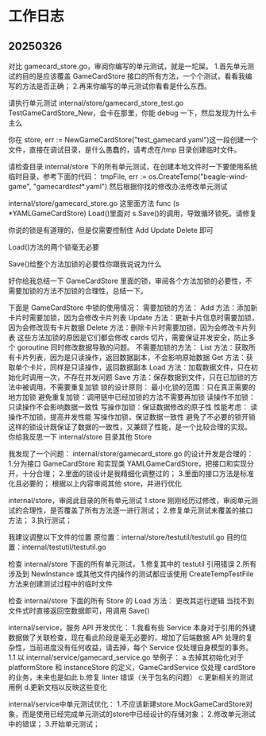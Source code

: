 # 工作日志

## 20250326

对比 gamecard_store.go，审阅你编写的单元测试，就是一坨屎。 1.首先单元测试的目的是应该覆盖 GameCardStore 接口的所有方法，一个个测试，看看我编写的方法是否正确； 2.再来你编写的单元测试你看看是什么东西。

请执行单元测试 internal/store/gamecard_store_test.go
TestGameCardStore_New，会卡在那里，你能 debug 一下，然后发现为什么卡主么

你在 store, err := NewGameCardStore("test_gamecard.yaml")这一段创建一个文件，直接在调试目录，是什么愚蠢的，请考虑在/tmp 目录创建临时文件。

请检查目录 internal/store 下的所有单元测试，在创建本地文件时一下要使用系统临时目录，参考下面的代码：
tmpFile, err := os.CreateTemp("beagle-wind-game", "gamecard*test*\*.yaml")
然后根据你找的修改办法修改单元测试

internal/store/gamecard_store.go
这里面方法 func (s \*YAMLGameCardStore) Load()里面对 s.Save()的调用，导致循环锁死。请修复

你说的锁是有道理的，但是仅需要控制住 Add Update Delete 即可

Load()方法的两个锁毫无必要

Save()给整个方法加锁的必要性你跟我说说为什么

好你给我总结一下 GameCardStore 里面的锁，审阅各个方法加锁的必要性，不需要加锁的方法不加锁的合理性，总结一下。

下面是 GameCardStore 中锁的使用情况：
需要加锁的方法：
Add 方法：添加新卡片时需要加锁，因为会修改卡片列表
Update 方法：更新卡片信息时需要加锁，因为会修改现有卡片数据
Delete 方法：删除卡片时需要加锁，因为会修改卡片列表
这些方法加锁的原因是它们都会修改 cards 切片，需要保证并发安全，防止多个 goroutine 同时修改数据导致的问题。
不需要加锁的方法：
List 方法：获取所有卡片列表，因为是只读操作，返回数据副本，不会影响原始数据
Get 方法：获取单个卡片，同样是只读操作，返回数据副本
Load 方法：加载数据文件，只在初始化时调用一次，不存在并发问题
Save 方法：保存数据到文件，只在已加锁的方法中被调用，不需要重复加锁
锁的设计原则：
最小化锁的范围：只在真正需要的地方加锁
避免重复加锁：调用链中已经加锁的方法不需要再加锁
读操作不加锁：只读操作不会影响数据一致性
写操作加锁：保证数据修改的原子性
性能考虑：
读操作不加锁，提高并发性能
写操作加锁，保证数据一致性
避免了不必要的锁开销
这样的锁设计既保证了数据的一致性，又兼顾了性能，是一个比较合理的实现。
你给我反思一下 internal/store 目录其他 Store

我发现了一个问题：
internal/store/gamecard_store.go 的设计开发是合理的： 1.分为接口 GameCardStore 和实现类 YAMLGameCardStore，把接口和实现分开，十分合理； 2.里面的锁设计是我精细化调整过的； 3.里面的接口方法是标准化且必要的；
根据以上内容审阅其他 store，并进行优化

internal/store，审阅此目录的所有单元测试
1.store 刚刚经历过修改，审阅单元测试的合理性，是否覆盖了所有方法逐一进行测试； 2.修复单元测试未覆盖的接口方法； 3.执行测试；

我建议调整以下文件的位置
原位置：internal/store/testutil/testutil.go
目的位置：internal/testutil/testutil.go

检查 internal/store 下面的所有单元测试， 1.修复其中的 testutil 引用错误 2.所有涉及到 NewInstance 或其他文件内操作的测试都应该使用 CreateTempTestFile 方法来创建测试过程中的临时文件

检查 internal/store 下面的所有 Store 的 Load 方法：
更改其运行逻辑
当找不到文件式时直接返回空数据即可，用调用 Save()

internal/service，服务 API 开发优化： 1.我看有些 Service 本身对于引用的外键数据做了关联检查，现在看此阶段是毫无必要的，增加了后端数据 API 处理的复杂性，当前进度没有任何收益，请去掉，每个 Service 仅处理自身模型的事务。
1.1 以 internal/service/gamecard_service.go 举例子：
a.去掉其初始化对于 platformStore 和 instanceStore 的定义，GameCardService 仅处理 cardStore 的业务，未来也是如此
b.修复 linter 错误（关于包名的问题）
c.更新相关的测试用例
d.更新文档以反映这些变化

internal/service中单元测试优化：
1.不应该新建store.MockGameCardStore对象，而是使用已经完成单元测试的store中已经设计的存储对象；
2.修改单元测试中的错误；
3.开始单元测试；